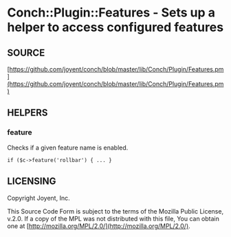 # Conch::Plugin::Features - Sets up a helper to access configured features

## SOURCE

[https://github.com/joyent/conch/blob/master/lib/Conch/Plugin/Features.pm](https://github.com/joyent/conch/blob/master/lib/Conch/Plugin/Features.pm)

## HELPERS

### feature

Checks if a given feature name is enabled.

```
if ($c->feature('rollbar') { ... }
```

## LICENSING

Copyright Joyent, Inc.

This Source Code Form is subject to the terms of the Mozilla Public License,
v.2.0. If a copy of the MPL was not distributed with this file, You can obtain
one at [http://mozilla.org/MPL/2.0/](http://mozilla.org/MPL/2.0/).
